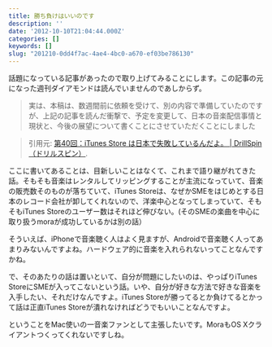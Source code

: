 ```yaml
---
title: 勝ち負けはいいのです
description: ''
date: '2012-10-10T21:04:44.000Z'
categories: []
keywords: []
slug: "201210-0dd4f7ac-4ae4-4bc0-a670-ef03be786130"
---
```

話題になっている記事があったので取り上げてみることにします。この記事の元になった週刊ダイアモンドは読んでいませんのであしからず。

> 実は、本稿は、数週間前に依頼を受けて、別の内容で準備していたのですが、上記の記事を読んだ衝撃で、予定を変更して、日本の音楽配信事情と現状と、今後の展望について書くことにさせていただくことにしました

> 引用元: [第40回：iTunes Store は日本で失敗しているんだよ。 | DrillSpin （ドリルスピン）](http://www.drillspin.com/articles/view/152).

ここに書いてあることは、目新しいことはなくて、これまで語り継がれてきた話。そもそも音楽はレンタルしてリッピングすることが主流になっていて、音楽の販売数そのものが落ちていて、iTunes Storeは、なぜかSMEをはじめとする日本のレコード会社が卸してくれないので、洋楽中心となってしまっていて、そもそもiTunes Storeのユーザー数はそれほど伸びない。(そのSMEの楽曲を中心に取り扱うmoraが成功しているかは別の話）

そういえば、iPhoneで音楽聴く人はよく見ますが、Androidで音楽聴く人ってあまりみないんですよね。ハードウェア的に音楽を入れられないってことなんですかね。

で、そのあたりの話は置いといて、自分が問題にしたいのは、やっぱりiTunes StoreにSMEが入ってこないという話。いや、自分が好きな方法で好きな音楽を入手したい、それだけなんですよ。iTunes Storeが勝ってるとか負けてるとかって話は正直iTunes Storeが潰れなければどうでもいいことなんですよ。  
  
ということをMac使いの一音楽ファンとして主張したいです。MoraもOS Xクライアントつくってくれないですしね。
